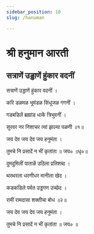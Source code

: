 ```yaml
---
sidebar_position: 10
slug: /hanuman

---
```

# श्री हनुमान आरती      
## सत्राणें उड्डाणें हुंकार वदनीं 

सत्राणें उड्डाणें हुंकार वदनीं ।

करि डळमळ भूमंडळ सिंधूजळ गगनीं ।

गडबडिलें ब्रह्मांड धाकें त्रिभुवनीं ।

सुरवर नर निशाचर त्यां झाल्या पळणी ॥१॥

जय देव जय देव जय हनुमंता ।

तुमचे नि प्रसादें न भीं कृतांता ॥ जय० ॥धृ०॥

दुमदुमिलीं पाताळें उठिला प्रतिशब्द ।

थरथरला धरणीधर मानीला खेद ।

कडकडिले पर्वत उड्डगण उच्छेद ।

रामीं रामदासा शक्तीचा बोध ॥२॥

जय देव जय देव जय हनुमंता ।

तुमचे नि प्रसादें न भीं कृतांता ॥ जय० ॥